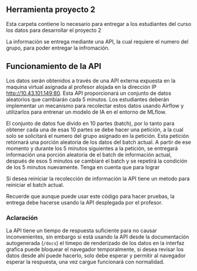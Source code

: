## Herramienta proyecto 2

Esta carpeta contiene lo necesario para entregar a los estudiantes del curso los datos para desarrollar el proyecto 2

La información se entrega mediante una API, la cual requiere el numero del grupo, para poder entregar la infromación.

## Funcionamiento de la API

Los datos serán obtenidos a través de una API externa expuesta en la maquina virtual asignada al profesor alojada en la dirección IP http://10.43.101.149:80. Esta API proporcionará un conjunto de datos aleatorios que cambiarán cada 5 minutos. Los estudiantes deberán implementar un mecanismo para recolectar estos datos usando Airflow y utilizarlos para entrenar un modelo de IA en el entorno de MLflow.

El conjunto de datos fue divido en 10 partes (batch), por lo tanto para obtener cada una de esas 10 partes se debe hacer una petición, a la cual solo se solicitará el numero del grupo asignado en la petición. Esta petición retornará una porción aleatoria de los datos del batch actual. A partir de ese momento y durante los 5 minutos siguientes a la petición, se entregará información una porción aleatoria de el batch de información actual, después de esos 5 minutos se cambiaré el batch y se repetirá la condición de los 5 minutos nuevamente. Tenga en cuenta que para lograr

Si desea reiniciar la recolección de información la API tiene un metodo para reiniciar el batch actual.

Recuerde que aunque puede usar este código para hacer pruebas, la entrega debe hacerse usando la API desplegada por el profesor.

### Aclaración

La API tiene un tiempo de respuesta suficiente para no causar inconvenientes, sin embargo si está usando la API desde la documentación autogenerada (`/docs`) el timepo de renderizado de los datos en la interfaz grafica puede bloquear el navegador temporalmente, si desea revisar los datos desde ahí puede hacerlo, solo debe esperar y permitir al navegador esperar la respuesta, una vez cargue funcionará con normalidad.